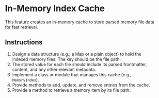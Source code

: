 # In-Memory Index Cache

This feature creates an in-memory cache to store parsed memory file data for fast retrieval.

## Instructions

1.  Design a data structure (e.g., a Map or a plain object) to hold the indexed memory files. The key should be the file path.
2.  The stored value for each file should include its parsed frontmatter, content, and any other relevant metadata.
3.  Implement a class or module that manages this cache (e.g., `MemoryIndex`).
4.  Provide methods to add, update, and remove entries from the cache.
5.  Provide a method to retrieve a memory item by its file path.
